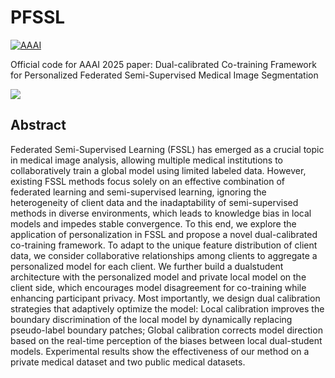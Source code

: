 # PFSSL
[![AAAI](https://img.shields.io/badge/AAAI25-Paper-blue)]()

Official code for AAAI 2025 paper: Dual-calibrated Co-training Framework for Personalized Federated Semi-Supervised Medical Image Segmentation

![](./poster.jpg)

## Abstract
Federated Semi-Supervised Learning (FSSL) has emerged as a crucial topic in medical image analysis, allowing multiple medical institutions to collaboratively train a global model using limited labeled data. However, existing FSSL methods focus solely on an effective combination of federated learning and semi-supervised learning, ignoring the heterogeneity of client data and the inadaptability of semi-supervised methods in diverse environments, which leads to knowledge bias in local models and impedes stable convergence. To this end, we explore the application of personalization in FSSL and propose a novel dual-calibrated co-training framework. To adapt to the unique feature distribution of client data, we consider collaborative relationships among clients to aggregate a personalized model for each client. We further build a dualstudent architecture with the personalized model and private local model on the client side, which encourages model disagreement for co-training while enhancing participant privacy. Most importantly, we design dual calibration strategies that adaptively optimize the model: Local calibration improves the boundary discrimination of the local model by dynamically replacing pseudo-label boundary patches; Global calibration corrects model direction based on the real-time perception of the biases between local dual-student models. Experimental results show the effectiveness of our method on a private medical dataset and two public medical datasets.
